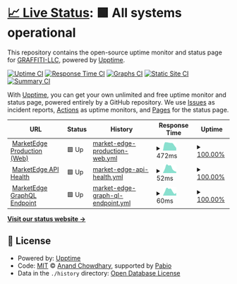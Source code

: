 # [📈 Live Status](https://GRAFFITI-LLC.github.io/me-status): <!--live status--> **🟩 All systems operational**

This repository contains the open-source uptime monitor and status page for [GRAFFITI-LLC](https://GRAFFITI-LLC.github.io/me-status), powered by [Upptime](https://github.com/upptime/upptime).

[![Uptime CI](https://github.com/GRAFFITI-LLC/me-status/workflows/Uptime%20CI/badge.svg)](https://github.com/GRAFFITI-LLC/me-status/actions?query=workflow%3A%22Uptime+CI%22)
[![Response Time CI](https://github.com/GRAFFITI-LLC/me-status/workflows/Response%20Time%20CI/badge.svg)](https://github.com/GRAFFITI-LLC/me-status/actions?query=workflow%3A%22Response+Time+CI%22)
[![Graphs CI](https://github.com/GRAFFITI-LLC/me-status/workflows/Graphs%20CI/badge.svg)](https://github.com/GRAFFITI-LLC/me-status/actions?query=workflow%3A%22Graphs+CI%22)
[![Static Site CI](https://github.com/GRAFFITI-LLC/me-status/workflows/Static%20Site%20CI/badge.svg)](https://github.com/GRAFFITI-LLC/me-status/actions?query=workflow%3A%22Static+Site+CI%22)
[![Summary CI](https://github.com/GRAFFITI-LLC/me-status/workflows/Summary%20CI/badge.svg)](https://github.com/GRAFFITI-LLC/me-status/actions?query=workflow%3A%22Summary+CI%22)

With [Upptime](https://upptime.js.org), you can get your own unlimited and free uptime monitor and status page, powered entirely by a GitHub repository. We use [Issues](https://github.com/GRAFFITI-LLC/me-status/issues) as incident reports, [Actions](https://github.com/GRAFFITI-LLC/me-status/actions) as uptime monitors, and [Pages](https://GRAFFITI-LLC.github.io/me-status) for the status page.

<!--start: status pages-->
<!-- This summary is generated by Upptime (https://github.com/upptime/upptime) -->
<!-- Do not edit this manually, your changes will be overwritten -->
<!-- prettier-ignore -->
| URL | Status | History | Response Time | Uptime |
| --- | ------ | ------- | ------------- | ------ |
| <img alt="" src="https://icons.duckduckgo.com/ip3/www.mktedg.com.ico" height="13"> [MarketEdge Production (Web)](https://www.mktedg.com) | 🟩 Up | [market-edge-production-web.yml](https://github.com/GRAFFITI-LLC/me-status/commits/HEAD/history/market-edge-production-web.yml) | <details><summary><img alt="Response time graph" src="./graphs/market-edge-production-web/response-time-week.png" height="20"> 472ms</summary><br><a href="https://GRAFFITI-LLC.github.io/me-status/history/market-edge-production-web"><img alt="Response time 588" src="https://img.shields.io/endpoint?url=https%3A%2F%2Fraw.githubusercontent.com%2FGRAFFITI-LLC%2Fme-status%2FHEAD%2Fapi%2Fmarket-edge-production-web%2Fresponse-time.json"></a><br><a href="https://GRAFFITI-LLC.github.io/me-status/history/market-edge-production-web"><img alt="24-hour response time 295" src="https://img.shields.io/endpoint?url=https%3A%2F%2Fraw.githubusercontent.com%2FGRAFFITI-LLC%2Fme-status%2FHEAD%2Fapi%2Fmarket-edge-production-web%2Fresponse-time-day.json"></a><br><a href="https://GRAFFITI-LLC.github.io/me-status/history/market-edge-production-web"><img alt="7-day response time 472" src="https://img.shields.io/endpoint?url=https%3A%2F%2Fraw.githubusercontent.com%2FGRAFFITI-LLC%2Fme-status%2FHEAD%2Fapi%2Fmarket-edge-production-web%2Fresponse-time-week.json"></a><br><a href="https://GRAFFITI-LLC.github.io/me-status/history/market-edge-production-web"><img alt="30-day response time 588" src="https://img.shields.io/endpoint?url=https%3A%2F%2Fraw.githubusercontent.com%2FGRAFFITI-LLC%2Fme-status%2FHEAD%2Fapi%2Fmarket-edge-production-web%2Fresponse-time-month.json"></a><br><a href="https://GRAFFITI-LLC.github.io/me-status/history/market-edge-production-web"><img alt="1-year response time 588" src="https://img.shields.io/endpoint?url=https%3A%2F%2Fraw.githubusercontent.com%2FGRAFFITI-LLC%2Fme-status%2FHEAD%2Fapi%2Fmarket-edge-production-web%2Fresponse-time-year.json"></a></details> | <details><summary><a href="https://GRAFFITI-LLC.github.io/me-status/history/market-edge-production-web">100.00%</a></summary><a href="https://GRAFFITI-LLC.github.io/me-status/history/market-edge-production-web"><img alt="All-time uptime 99.98%" src="https://img.shields.io/endpoint?url=https%3A%2F%2Fraw.githubusercontent.com%2FGRAFFITI-LLC%2Fme-status%2FHEAD%2Fapi%2Fmarket-edge-production-web%2Fuptime.json"></a><br><a href="https://GRAFFITI-LLC.github.io/me-status/history/market-edge-production-web"><img alt="24-hour uptime 100.00%" src="https://img.shields.io/endpoint?url=https%3A%2F%2Fraw.githubusercontent.com%2FGRAFFITI-LLC%2Fme-status%2FHEAD%2Fapi%2Fmarket-edge-production-web%2Fuptime-day.json"></a><br><a href="https://GRAFFITI-LLC.github.io/me-status/history/market-edge-production-web"><img alt="7-day uptime 100.00%" src="https://img.shields.io/endpoint?url=https%3A%2F%2Fraw.githubusercontent.com%2FGRAFFITI-LLC%2Fme-status%2FHEAD%2Fapi%2Fmarket-edge-production-web%2Fuptime-week.json"></a><br><a href="https://GRAFFITI-LLC.github.io/me-status/history/market-edge-production-web"><img alt="30-day uptime 99.98%" src="https://img.shields.io/endpoint?url=https%3A%2F%2Fraw.githubusercontent.com%2FGRAFFITI-LLC%2Fme-status%2FHEAD%2Fapi%2Fmarket-edge-production-web%2Fuptime-month.json"></a><br><a href="https://GRAFFITI-LLC.github.io/me-status/history/market-edge-production-web"><img alt="1-year uptime 99.98%" src="https://img.shields.io/endpoint?url=https%3A%2F%2Fraw.githubusercontent.com%2FGRAFFITI-LLC%2Fme-status%2FHEAD%2Fapi%2Fmarket-edge-production-web%2Fuptime-year.json"></a></details>
| <img alt="" src="https://icons.duckduckgo.com/ip3/www.mktedg.com.ico" height="13"> [MarketEdge API Health](https://www.mktedg.com/api/health) | 🟩 Up | [market-edge-api-health.yml](https://github.com/GRAFFITI-LLC/me-status/commits/HEAD/history/market-edge-api-health.yml) | <details><summary><img alt="Response time graph" src="./graphs/market-edge-api-health/response-time-week.png" height="20"> 52ms</summary><br><a href="https://GRAFFITI-LLC.github.io/me-status/history/market-edge-api-health"><img alt="Response time 67" src="https://img.shields.io/endpoint?url=https%3A%2F%2Fraw.githubusercontent.com%2FGRAFFITI-LLC%2Fme-status%2FHEAD%2Fapi%2Fmarket-edge-api-health%2Fresponse-time.json"></a><br><a href="https://GRAFFITI-LLC.github.io/me-status/history/market-edge-api-health"><img alt="24-hour response time 14" src="https://img.shields.io/endpoint?url=https%3A%2F%2Fraw.githubusercontent.com%2FGRAFFITI-LLC%2Fme-status%2FHEAD%2Fapi%2Fmarket-edge-api-health%2Fresponse-time-day.json"></a><br><a href="https://GRAFFITI-LLC.github.io/me-status/history/market-edge-api-health"><img alt="7-day response time 52" src="https://img.shields.io/endpoint?url=https%3A%2F%2Fraw.githubusercontent.com%2FGRAFFITI-LLC%2Fme-status%2FHEAD%2Fapi%2Fmarket-edge-api-health%2Fresponse-time-week.json"></a><br><a href="https://GRAFFITI-LLC.github.io/me-status/history/market-edge-api-health"><img alt="30-day response time 67" src="https://img.shields.io/endpoint?url=https%3A%2F%2Fraw.githubusercontent.com%2FGRAFFITI-LLC%2Fme-status%2FHEAD%2Fapi%2Fmarket-edge-api-health%2Fresponse-time-month.json"></a><br><a href="https://GRAFFITI-LLC.github.io/me-status/history/market-edge-api-health"><img alt="1-year response time 67" src="https://img.shields.io/endpoint?url=https%3A%2F%2Fraw.githubusercontent.com%2FGRAFFITI-LLC%2Fme-status%2FHEAD%2Fapi%2Fmarket-edge-api-health%2Fresponse-time-year.json"></a></details> | <details><summary><a href="https://GRAFFITI-LLC.github.io/me-status/history/market-edge-api-health">100.00%</a></summary><a href="https://GRAFFITI-LLC.github.io/me-status/history/market-edge-api-health"><img alt="All-time uptime 100.00%" src="https://img.shields.io/endpoint?url=https%3A%2F%2Fraw.githubusercontent.com%2FGRAFFITI-LLC%2Fme-status%2FHEAD%2Fapi%2Fmarket-edge-api-health%2Fuptime.json"></a><br><a href="https://GRAFFITI-LLC.github.io/me-status/history/market-edge-api-health"><img alt="24-hour uptime 100.00%" src="https://img.shields.io/endpoint?url=https%3A%2F%2Fraw.githubusercontent.com%2FGRAFFITI-LLC%2Fme-status%2FHEAD%2Fapi%2Fmarket-edge-api-health%2Fuptime-day.json"></a><br><a href="https://GRAFFITI-LLC.github.io/me-status/history/market-edge-api-health"><img alt="7-day uptime 100.00%" src="https://img.shields.io/endpoint?url=https%3A%2F%2Fraw.githubusercontent.com%2FGRAFFITI-LLC%2Fme-status%2FHEAD%2Fapi%2Fmarket-edge-api-health%2Fuptime-week.json"></a><br><a href="https://GRAFFITI-LLC.github.io/me-status/history/market-edge-api-health"><img alt="30-day uptime 100.00%" src="https://img.shields.io/endpoint?url=https%3A%2F%2Fraw.githubusercontent.com%2FGRAFFITI-LLC%2Fme-status%2FHEAD%2Fapi%2Fmarket-edge-api-health%2Fuptime-month.json"></a><br><a href="https://GRAFFITI-LLC.github.io/me-status/history/market-edge-api-health"><img alt="1-year uptime 100.00%" src="https://img.shields.io/endpoint?url=https%3A%2F%2Fraw.githubusercontent.com%2FGRAFFITI-LLC%2Fme-status%2FHEAD%2Fapi%2Fmarket-edge-api-health%2Fuptime-year.json"></a></details>
| <img alt="" src="https://icons.duckduckgo.com/ip3/www.mktedg.com.ico" height="13"> [MarketEdge GraphQL Endpoint](https://www.mktedg.com/api/graphql) | 🟩 Up | [market-edge-graph-ql-endpoint.yml](https://github.com/GRAFFITI-LLC/me-status/commits/HEAD/history/market-edge-graph-ql-endpoint.yml) | <details><summary><img alt="Response time graph" src="./graphs/market-edge-graph-ql-endpoint/response-time-week.png" height="20"> 60ms</summary><br><a href="https://GRAFFITI-LLC.github.io/me-status/history/market-edge-graph-ql-endpoint"><img alt="Response time 77" src="https://img.shields.io/endpoint?url=https%3A%2F%2Fraw.githubusercontent.com%2FGRAFFITI-LLC%2Fme-status%2FHEAD%2Fapi%2Fmarket-edge-graph-ql-endpoint%2Fresponse-time.json"></a><br><a href="https://GRAFFITI-LLC.github.io/me-status/history/market-edge-graph-ql-endpoint"><img alt="24-hour response time 21" src="https://img.shields.io/endpoint?url=https%3A%2F%2Fraw.githubusercontent.com%2FGRAFFITI-LLC%2Fme-status%2FHEAD%2Fapi%2Fmarket-edge-graph-ql-endpoint%2Fresponse-time-day.json"></a><br><a href="https://GRAFFITI-LLC.github.io/me-status/history/market-edge-graph-ql-endpoint"><img alt="7-day response time 60" src="https://img.shields.io/endpoint?url=https%3A%2F%2Fraw.githubusercontent.com%2FGRAFFITI-LLC%2Fme-status%2FHEAD%2Fapi%2Fmarket-edge-graph-ql-endpoint%2Fresponse-time-week.json"></a><br><a href="https://GRAFFITI-LLC.github.io/me-status/history/market-edge-graph-ql-endpoint"><img alt="30-day response time 77" src="https://img.shields.io/endpoint?url=https%3A%2F%2Fraw.githubusercontent.com%2FGRAFFITI-LLC%2Fme-status%2FHEAD%2Fapi%2Fmarket-edge-graph-ql-endpoint%2Fresponse-time-month.json"></a><br><a href="https://GRAFFITI-LLC.github.io/me-status/history/market-edge-graph-ql-endpoint"><img alt="1-year response time 77" src="https://img.shields.io/endpoint?url=https%3A%2F%2Fraw.githubusercontent.com%2FGRAFFITI-LLC%2Fme-status%2FHEAD%2Fapi%2Fmarket-edge-graph-ql-endpoint%2Fresponse-time-year.json"></a></details> | <details><summary><a href="https://GRAFFITI-LLC.github.io/me-status/history/market-edge-graph-ql-endpoint">100.00%</a></summary><a href="https://GRAFFITI-LLC.github.io/me-status/history/market-edge-graph-ql-endpoint"><img alt="All-time uptime 100.00%" src="https://img.shields.io/endpoint?url=https%3A%2F%2Fraw.githubusercontent.com%2FGRAFFITI-LLC%2Fme-status%2FHEAD%2Fapi%2Fmarket-edge-graph-ql-endpoint%2Fuptime.json"></a><br><a href="https://GRAFFITI-LLC.github.io/me-status/history/market-edge-graph-ql-endpoint"><img alt="24-hour uptime 100.00%" src="https://img.shields.io/endpoint?url=https%3A%2F%2Fraw.githubusercontent.com%2FGRAFFITI-LLC%2Fme-status%2FHEAD%2Fapi%2Fmarket-edge-graph-ql-endpoint%2Fuptime-day.json"></a><br><a href="https://GRAFFITI-LLC.github.io/me-status/history/market-edge-graph-ql-endpoint"><img alt="7-day uptime 100.00%" src="https://img.shields.io/endpoint?url=https%3A%2F%2Fraw.githubusercontent.com%2FGRAFFITI-LLC%2Fme-status%2FHEAD%2Fapi%2Fmarket-edge-graph-ql-endpoint%2Fuptime-week.json"></a><br><a href="https://GRAFFITI-LLC.github.io/me-status/history/market-edge-graph-ql-endpoint"><img alt="30-day uptime 100.00%" src="https://img.shields.io/endpoint?url=https%3A%2F%2Fraw.githubusercontent.com%2FGRAFFITI-LLC%2Fme-status%2FHEAD%2Fapi%2Fmarket-edge-graph-ql-endpoint%2Fuptime-month.json"></a><br><a href="https://GRAFFITI-LLC.github.io/me-status/history/market-edge-graph-ql-endpoint"><img alt="1-year uptime 100.00%" src="https://img.shields.io/endpoint?url=https%3A%2F%2Fraw.githubusercontent.com%2FGRAFFITI-LLC%2Fme-status%2FHEAD%2Fapi%2Fmarket-edge-graph-ql-endpoint%2Fuptime-year.json"></a></details>

<!--end: status pages-->

[**Visit our status website →**](https://GRAFFITI-LLC.github.io/me-status)

## 📄 License

- Powered by: [Upptime](https://github.com/upptime/upptime)
- Code: [MIT](./LICENSE) © [Anand Chowdhary](https://anandchowdhary.com), supported by [Pabio](https://pabio.com)
- Data in the `./history` directory: [Open Database License](https://opendatacommons.org/licenses/odbl/1-0/)
